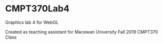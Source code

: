 # CMPT370Lab4
Graphics lab 4 for WebGL


Created as teaching assistant for Macewan University Fall 2019 CMPT370 Class
